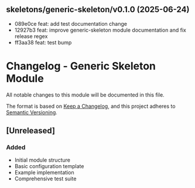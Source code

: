 ## skeletons/generic-skeleton/v0.1.0 (2025-06-24)

* 089e0ce feat: add test documentation change
* 12927b3 feat: improve generic-skeleton module documentation and fix release regex
* ff3aa38 feat: test bump

# Changelog - Generic Skeleton Module

All notable changes to this module will be documented in this file.

The format is based on [Keep a Changelog](https://keepachangelog.com/en/1.0.0/),
and this project adheres to [Semantic Versioning](https://semver.org/spec/v2.0.0.html).

## [Unreleased]

### Added
- Initial module structure
- Basic configuration template
- Example implementation
- Comprehensive test suite